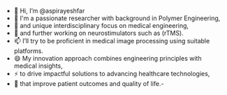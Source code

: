 - 👋 Hi, I’m @aspirayeshfar
- 👀 I'm a passionate researcher with background in Polymer Engineering,
- 🌱 and unique interdisciplinary focus on medical engineering,
- 💞️ and further working on neurostimulators such as (rTMS).
- 📫 I’ll try to be proficient in medical image processing using suitable platforms.
- 😄 My innovation approach combines engineering principles with medical insights,
- ⚡ to drive impactful solutions to advancing healthcare technologies,
- 👋 that improve patient outcomes and quality of life.- 

<!---
aspirayeshfar/aspirayeshfar is a ✨ special ✨ repository because its `README.md` (this file) appears on your GitHub profile.
You can click the Preview link to take a look at your changes.
--->

